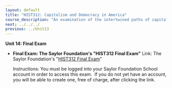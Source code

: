 ```yaml
---
layout: default
title: "HIST312: Capitalism and Democracy in America"
course_description: "An examination of the intertwined paths of capitalism and democracy in US history from the 17th century to the present, focusing on the connections between America’s economic and political development."
next: ../../../
previous: ../Unit13
---
```

**Unit 14: Final Exam** <span id="14"></span> 
-   **Final Exam: The Saylor Foundation's "HIST312 Final Exam"**
    Link: The Saylor Foundation's "[HIST312 Final
    Exam](http://school.saylor.org/mod/quiz/view.php?id=119)"  
      
     Instructions: You must be logged into your Saylor Foundation School
    account in order to access this <span class="il">exam</span>.  If
    you do not yet have an account, you will be able to create one, free
    of charge, after clicking the link.



